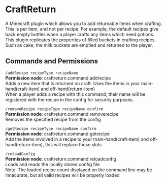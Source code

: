 # CraftReturn  

A Minecraft plugin which allows you to add returnable items when crafting. This is per item, and not per recipe. For example, the default recipes give back empty bottles when a player crafts any items which need potions.  
This plugin replicates the properties of filled buckets in crafting recipes. Such as cake, the milk buckets are emptied and returned to the player.  


## Commands and Permissions  

`/addRecipe recipeType recipeName`  
**Permission node**: craftreturn.command.addrecipe  
Adds a new item that is returned on craft. Uses the items in your main-hand(craft-item) and off-hand(return-item)  
When a player adds a recipe with this command, their name will be registered with the recipe in the config for security purposes.  


`/removeRecipe recipeType recipeName confirm`  
**Permission node**: craftreturn.command.removerecipe  
Removes the specified recipe from the config  


`/getRecipe recipeType recipeName confirm`  
**Permission node**: craftreturn.command.getrecipe  
Add the items involved in a recipe to your main-hand(craft-item) and off-hand(return-item), this will replace those slots  


`/reloadConfig`  
**Permission node**: craftreturn.command.reloadconfig  
Loads and reads the locally stored config file  
Note: The loaded recipe count displayed on the command line may be innacurate, but all valid recipes will be properly loaded  
